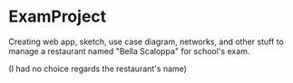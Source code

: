 # ExamProject
Creating web app, sketch, use case diagram, networks, and other stuff to manage a restaurant named "Bella Scaloppa" for school's exam.

(I had no choice regards the restaurant's name)
